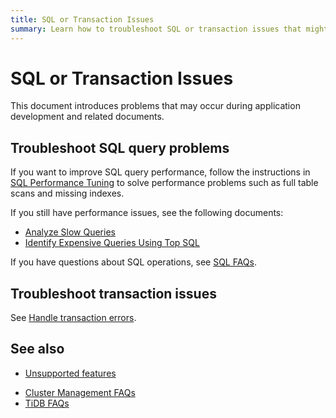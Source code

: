 ```yaml
---
title: SQL or Transaction Issues
summary: Learn how to troubleshoot SQL or transaction issues that might occur during application development.
---
```


# SQL or Transaction Issues

This document introduces problems that may occur during application development and related documents.

## Troubleshoot SQL query problems

If you want to improve SQL query performance, follow the instructions in [SQL Performance Tuning](/develop/dev-guide-optimize-sql-overview.md) to solve performance problems such as full table scans and missing indexes.

<CustomContent platform="tidb">

If you still have performance issues, see the following documents:

- [Analyze Slow Queries](/analyze-slow-queries.md)
- [Identify Expensive Queries Using Top SQL](/dashboard/top-sql.md)

If you have questions about SQL operations, see [SQL FAQs](/faq/sql-faq.md).

</CustomContent>


## Troubleshoot transaction issues

See [Handle transaction errors](/develop/dev-guide-transaction-troubleshoot.md).

## See also

- [Unsupported features](/mysql-compatibility.md#unsupported-features)

<CustomContent platform="tidb">

- [Cluster Management FAQs](/faq/manage-cluster-faq.md)
- [TiDB FAQs](/faq/tidb-faq.md)

</CustomContent>
